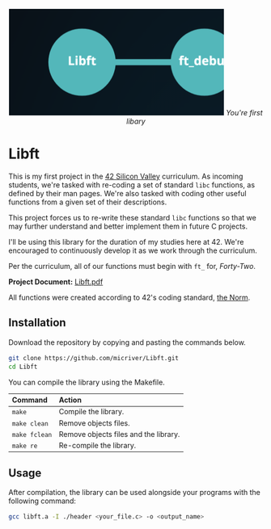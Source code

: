 <p align="center">
  <div align="center">
   <img src="assets/libft_path.png" width="425px"</img>
    <em>You're first libary</em>
  </div>
</p>

# Libft

This is my first project in the [42 Silicon Valley](http://42.us.org) curriculum. As incoming students, we're tasked with re-coding a set of standard ```libc``` functions, as defined by their man pages. We're also tasked with coding other useful functions from a given set of their descriptions.

This project forces us to re-write these standard ```libc``` functions so that we may further understand and better implement them in future C projects.

I'll be using this library for the duration of my studies here at 42. We're encouraged to continuously develop it as we work through the curriculum.

Per the curriculum, all of our functions must begin with ```ft_``` for, _Forty-Two_.

**Project Document:**
[Libft.pdf](https://github.com/micriver/docs/libft.en%20.pdf)

All functions were created according to 42's coding standard,
[the Norm](https://github.com/micriver/docs/norme.en%20.pdf).


## Installation

Download the repository by copying and pasting the commands below.

```bash
git clone https://github.com/micriver/Libft.git
cd Libft
```

You can compile the library using the Makefile.

Command       |  Action
:-------------|:-------------
`make`        | Compile the library.
`make clean`  | Remove objects files.
`make fclean` | Remove objects files and the library.
`make re`     | Re-compile the library.

## Usage

After compilation, the library can be used alongside your programs with the following command:

```bash
gcc libft.a -I ./header <your_file.c> -o <output_name>
```
